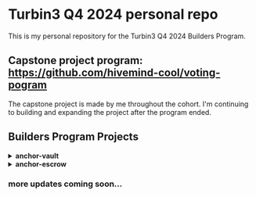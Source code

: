 # Turbin3 Q4 2024 personal repo

This is my personal repository for the Turbin3 Q4 2024 Builders Program.

## Capstone project program: https://github.com/hivemind-cool/voting-pogram

The capstone project is made by me throughout the cohort. I'm continuing 
to building and expanding the project after the program ended.

## Builders Program Projects

<details>
  <summary><b>anchor-vault</b></summary>
  
  Vault Solana program using Anchor for depositing and withdrawing SOL into a secure vault.

  Check out the project [here](./anchor-vault/).

  Devnet address: https://explorer.solana.com/address/9goRBncXFdF6D9GsbyGnZxgHoMGquvcesz1kEURaqsMe?cluster=devnet

  ### Setup

  1. Clone the repository
  ```bash
  git clone https://github.com/SAMAD101/solana-turbin3-q4.git
  ```
  2. Change directory to the project
  ```bash
  cd solana-turbin3-q4/anchor-vault
  ```
  3. Build the project
  ```bash
  anchor build
  ```
  4. Install dependencies
  ```bash
  yarn install
  ```
  5. Run tests
  ```bash
  anchor test
  ```

  #### Instructions:

  1. `initialize` \
    - Creates a new vault for the user. \
    - **Context:** `User` \
    - **Accounts:** `user` (Signer<'info>), `state` (Account<'info, VaultState>), `vault` (SystemAccount<'info>), `system_program` (Program<'info, System>)
  2. `deposit` \
    - Transfers SOL from user to vault account. \
    - **Context:** `Payment` \
    - **Parameters:** `amount` (u64) \
    - **Accounts:** `user` (Signer<'info>), `state` (Account<'info, VaultState>), `vault` (SystemAccount<'info>), `system_program` (Program<'info, System>')
  3. `withdraw` \
    - Transfers SOL from vault to user account. \
    - **Context:** `Payment` \
    - **Parameters:** `amount` (u64) \
    - **Accounts:** `user` (Signer<'info>), `state` (Account<'info, VaultState>), `vault` (SystemAccount<'info>), `system_program` (Program<'info, System>')
  
  #### States:

  1. `VaultState` \
    - Represents the state of the vault. \
    - **Fields:** vault_bump (u8), state_bump (u8)

</details>

<details>
  <summary><b>anchor-escrow</b></summary>
  
  Escrow Solana program using Anchor for escrow transactions between two parties for a trade of SPL tokens.

  Check out the project [here](./anchor-escrow/).

  Devnet address: https://explorer.solana.com/address/GudvSt9dEMQtjaWaVCdwy3nT5NvXr3VZMeDXZocYkHd5?cluster=devnet

  ### Setup

  1. Clone the repository
  ```bash
  git clone https://github.com/SAMAD101/solana-turbin3-q4.git
  ```
  2. Change directory to the project
  ```bash
  cd solana-turbin3-q4/anchor-escrow
  ```
  3. Build the project
  ```bash
  anchor build
  ```
  4. Install dependencies
  ```bash
  yarn install
  ```
  5. Run tests
  ```bash
  anchor test
  ```

  #### Instructions:

  1. `make` \
    - Makes a new escrow state with a new vault. A single maker can have any number of escrows with different seeds. \
    - **Context:** `Maker` \
    - **Parameters**: `seed` (u64), `deposit` (u64) \
    - **Accounts:** `maker` (Signer<'info>), `mint`  (InterfaceAccount<'info, Mint>), `maker_ata` (InterfaceAccount<'info, TokenAccount>), `escrow` (Account<'info, Escrow>), `vault` (InterfaceAccount<'info, TokenAccount>), `associated_token_program` (Program<'info, AssociatedToken>), `token_program` (Interface<'info, TokenInterface>), `system_program` (Program<'info, System>)
  2. `refund` \
    - Refunds the tokens in the vault back to the maker. \
    - **Context:** `Refund` \
    - **Accounts:** `maker` (Signer<'info>), `mint` (InterfaceAccount<'info, Mint>), `maker_ata` (InterfaceAccount<'info, TokenAccount>), `escrow` (Account<'info, Escrow>), `vault` (InterfaceAccount<'info, TokenAccount>), `associated_token_program` (Program<'info, AssociatedToken>), `token_program` (Interface<'info, TokenInterface>), `system_program` (Program<'info, System>)
  3. `take` \
    - Transfers the tokens from the vault to the taker. \
    - **Context:** `Taker` \
    - **Accounts:** `taker` (Signer<'info>), `maker` \(AccountInfo<'info>), `mint` (InterfaceAccount<'info, Mint>), `maker_ata` (InterfaceAccount<'info, TokenAccount>), `taker_ata` (InterfaceAccount<'info, TokenAccount>), `escrow` (Account<'info, Escrow>), `vault` (InterfaceAccount<'info, TokenAccount>), `associated_token_program` (Program<'info, AssociatedToken>), `token_program` (Interface<'info, TokenInterface>), `system_program` (Program<'info, System>)

  #### States:

  1. `Escrow` \
    - Represents the state of the escrow. \
    - **Fields:** seed (u64), maker (Pubkey), mint (Pubkey), bump (u8)
</details>


### more updates coming soon...
